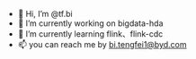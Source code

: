 - 👋 Hi, I’m @tf.bi
- 🔭 I’m currently working on bigdata-hda
- 🌱 I’m currently learning flink、flink-cdc
- 📫 you can reach me by bi.tengfei1@byd.com

<!---
tfbi/tfbi is a ✨ special ✨ repository because its `README.md` (this file) appears on your GitHub profile.
You can click the Preview link to take a look at your changes.
--->
